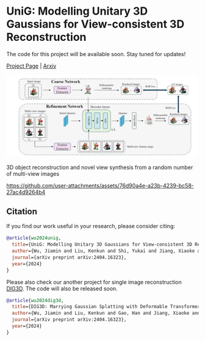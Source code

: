 # UniG: Modelling Unitary 3D Gaussians for View-consistent 3D Reconstruction
The code for this project will be available soon. Stay tuned for updates!

[Project Page](https://kenkunliu.github.io/UniG/) | [Arxiv](https://arxiv.org/abs/2404.16323)

![Method](Figures/method.png)

3D object reconstruction and novel view synthesis from a random number of multi-view images




https://github.com/user-attachments/assets/76d90a4e-a23b-4239-bc58-27ac4d9264b4



## Citation

If you find our work useful in your research, please consider citing:
```bibtex
@article{wu2024unig,
  title={UniG: Modelling Unitary 3D Gaussians for View-consistent 3D Reconstruction},
  author={Wu, Jiamin and Liu, Kenkun and Shi, Yukai and Jiang, Xiaoke and Yao, Yuan and Zhang, Lei},
  journal={arXiv preprint arXiv:2404.16323},
  year={2024}
}
```
Please also check our another project for single image reconstruction [DIG3D](https://github.com/jwubz123/DIG3D). The code will also be released soon.
```bibtex
@article{wu2024dig3d,
  title={DIG3D: Marrying Gaussian Splatting with Deformable Transformer for Single Image 3D Reconstruction},
  author={Wu, Jiamin and Liu, Kenkun and Gao, Han and Jiang, Xiaoke and Zhang, Lei},
  journal={arXiv preprint arXiv:2404.16323},
  year={2024}
}
```

